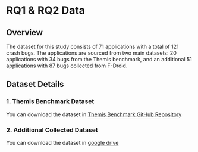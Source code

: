 # RQ1 & RQ2 Data

## Overview

The dataset for this study consists of 71 applications with a total of 121 crash bugs. The applications are sourced from two main datasets: 20 applications with 34 bugs from the Themis benchmark, and an additional 51 applications with 87 bugs collected from F-Droid.

## Dataset Details

### 1. Themis Benchmark Dataset

You can download the dataset in [Themis Benchmark GitHub Repository](https://github.com/the-themis-benchmarks/home)

### 2. Additional Collected Dataset

You can download the dataset in [google drive](https://drive.google.com/drive/folders/1vjCY1Tr6Tp_QctP_KpbeCb7-erTJn_-N?usp=sharing)